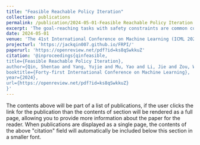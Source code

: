 ```yaml
---
title: "Feasible Reachable Policy Iteration"
collection: publications
permalink: /publication/2024-05-01-Feasible Reachable Policy Iteration
excerpt: 'The goal-reaching tasks with safety constraints are common control problems in real world, such as intelligent driving and robot manipulation. The difficulty of this kind of problem comes from the exploration termination caused by safety constraints and the sparse rewards caused by goals. The existing safe RL avoids unsafe exploration by restricting the search space to a feasible region, the essence of which is the pruning of the search space. However, there are still many ineffective explorations in the feasible region because of the ignorance of the goals. Our approach considers both safety and goals; the policy space pruning is achieved by a function called feasible reachable function, which describes whether there is a policy to make the agent safely reach the goals in the finite time domain. This function naturally satisfies the self-consistent condition and the risky Bellman equation, which can be solved by the fixed point iteration method. On this basis, we propose feasible reachable policy iteration (FRPI), which is divided into three steps: policy evaluation, region expansion, and policy improvement. In the region expansion step, by using the information of agent to reach the goals, the convergence of the feasible region is accelerated, and simultaneously a smaller feasible reachable region is identified. The experimental results verify the effectiveness of the proposed FR function in both improving the convergence speed of better or comparable performance without sacrificing safety and identifying a smaller policy space with higher sample efficiency.'
date: 2024-05-01
venue: 'The 41st International Conference on Machine Learning (ICML 2024)'
projecturl: 'https://jackqin007.github.io/FRPI/'
paperurl: 'https://openreview.net/pdf?id=ks8qSwkkuZ'
citation: '@inproceedings{qinfeasible,
title={Feasible Reachable Policy Iteration},
author={Qin, Shentao and Yang, Yujie and Mu, Yao and Li, Jie and Zou, Wenjun and Li, Shengbo Eben and Duan, Jingliang},
booktitle={Forty-first International Conference on Machine Learning},
year={2024},
url={https://openreview.net/pdf?id=ks8qSwkkuZ}
}'
---
```


The contents above will be part of a list of publications, if the user clicks the link for the publication than the contents of section will be rendered as a full page, allowing you to provide more information about the paper for the reader. When publications are displayed as a single page, the contents of the above "citation" field will automatically be included below this section in a smaller font.